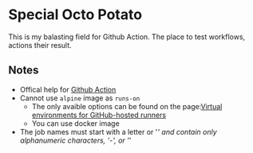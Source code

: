 # Special Octo Potato

This is my balasting field for Github Action. The place to test workflows, actions their result.

## Notes

* Offical help for [Github Action](https://help.github.com/en/actions)
* Cannot use `alpine` image as `runs-on`
  * The only avaible options can be found on the page:[Virtual environments for GitHub-hosted runners](https://help.github.com/en/actions/reference/virtual-environments-for-github-hosted-runners)
  * You can use docker image
* The job names must start with a letter or '_' and contain only alphanumeric characters, '-', or '_'

